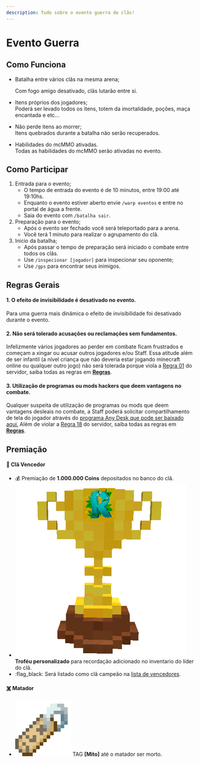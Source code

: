 ```yaml
---
description: Tudo sobre o evento guerra de clãs!
---
```


# Evento Guerra

## Como Funciona

*   Batalha entre vários clãs na mesma arena;

    Com fogo amigo desativado, clãs lutarão entre si.
* Itens próprios dos jogadores;\
  Poderá ser levado todos os itens, totem da imortalidade, poções, maça encantada e etc...
* Não perde itens ao morrer;\
  Itens quebrados durante a batalha não serão recuperados.
* Habilidades do mcMMO ativadas.\
  Todas as habilidades do mcMMO serão ativadas no evento.

## Como Participar

1. Entrada para o evento;
   * O tempo de entrada do evento é de 10 minutos, entre 19:00 até 19:10hs.
   * Enquanto o evento estiver aberto envie `/warp eventos` e entre no portal de água a frente.
   * Saia do evento com `/batalha sair`.
2. Preparação para o evento;
   * Após o evento ser fechado você será teleportado para a arena.
   * Você terá 1 minuto para realizar o agrupamento do clã.
3. Inicio da batalha;
   * Após passar o tempo de preparação será iniciado o combate entre todos os clãs.
   * Use `/inspecionar [jogador]` para inspecionar seu oponente;
   * Use `/gps` para encontrar seus inimigos.

## Regras Gerais

#### 1. O efeito de invisibilidade é desativado no evento.

Para uma guerra mais dinâmica o efeito de invisibilidade foi desativado durante o evento.

#### **2. Não será tolerado acusações ou reclamações sem fundamentos.**

Infelizmente vários jogadores ao perder em combate ficam frustrados e começam a xingar ou acusar outros jogadores e/ou Staff. Essa atitude além de ser infantil (a nível criança que não deveria estar jogando minecraft online ou qualquer outro jogo) não será tolerada porque viola a [Regra 01](https://wiki.rederevo.com/regras/chat#01) do servidor, saiba todas as regras em [**Regras**](../../regras/).

#### **3. Utilização de programas ou mods hackers que deem vantagens no combate.**

Qualquer suspeita de utilização de programas ou mods que deem vantagens desleais no combate, a Staff poderá solicitar compartilhamento de tela do jogador através do [programa Any Desk que pode ser baixado aqui.](https://anydesk.com/pt/downloads) Além de violar a [Regra 18](https://wiki.rederevo.com/regras/jogabilidade#01-7) do servidor, saiba todas as regras em [**Regras**](../../regras/).

## Premiação

#### 🥇 **Clã Vencedor**

* :moneybag: Premiação de **1.000.000 Coins** depositados no banco do clã.
* ![](<../../.gitbook/assets/trofeurevo (1).png>) **Troféu personalizado** para recordação adicionado no inventario do líder do clã.
* :flag\_black: Será listado como clã campeão na [lista de vencedores](https://onedrive.live.com/redir?resid=AB6453A639BE0984!37870\&authkey=!AErctpzFzdYXLVg\&ithint=file%2cxlsx\&e=PXkG61).

#### [☠️](https://emojipedia.org/skull-and-crossbones/) **Matador**

* ![](<../../.gitbook/assets/image (14).png>) TAG **\[Mito]** até o matador ser morto.
